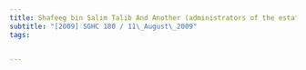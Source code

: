 ```yaml
---
title: Shafeeg bin Salim Talib And Another (administrators of the estate of Obeidillah bin Salim bin 
subtitle: "[2009] SGHC 180 / 11\_August\_2009"
tags:


---
```


